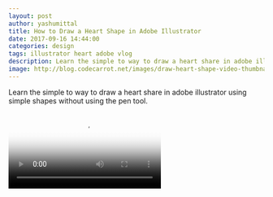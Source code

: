 ```yaml
---
layout: post
author: yashumittal
title: How to Draw a Heart Shape in Adobe Illustrator
date: 2017-09-16 14:44:00
categories: design
tags: illustrator heart adobe vlog
description: Learn the simple to way to draw a heart share in adobe illustrator using simple shapes without using the pen tool.
image: http://blog.codecarrot.net/images/draw-heart-shape-video-thumbnail.jpg
---
```


Learn the simple to way to draw a heart share in adobe illustrator using simple shapes without using the pen tool.

<video poster="http://blog.codecarrot.net/images/draw-heart-shape-video-thumbnail.jpg" controls>
  <source src="https://drive.google.com/uc?export=download&id=0Bwp42QWBIxjPa0QzNUJvdTc2Rms" type="video/mp4">
</video>
